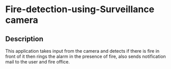 # Fire-detection-using-Surveillance camera

Description
-----------

This application takes input from the camera and detects if there is fire in front of it 
then rings the alarm in the presence of fire, 
also sends notification mail to the user and fire office. 
